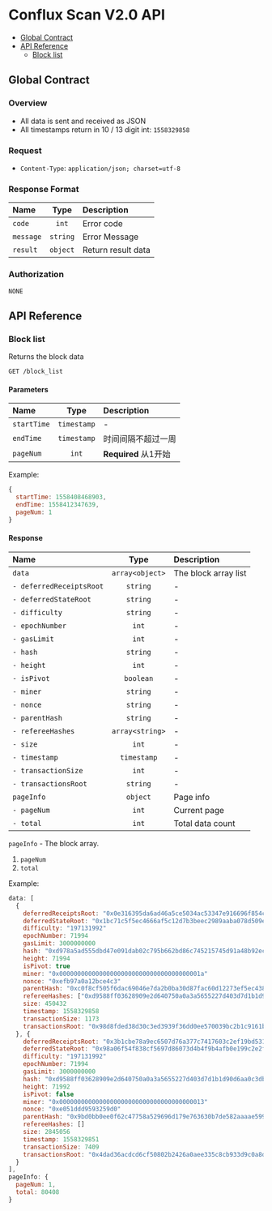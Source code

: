 # Conflux Scan V2.0 API

- [Global Contract](#global-contract)
- [API Reference](#api-reference)
  - [Block list](#block-list)

## Global Contract

### Overview

- All data is sent and received as JSON
- All timestamps return in 10 / 13 digit int: `1558329858`

### Request

- `Content-Type`: `application/json; charset=utf-8`

### Response Format

| Name | Type | Description |
| :--- | :--: | :--- |
| `code` | `int` | Error code |
| `message` | `string` | Error Message |
| `result` | `object` | Return result data |

### Authorization

`NONE`

## API Reference

### Block list

Returns the block data

```
GET /block_list
```

#### Parameters

| Name | Type | Description |
| :--- | :--: | :--- |
| `startTime` | `timestamp` | - |
| `endTime` | `timestamp` | 时间间隔不超过一周 |
| `pageNum` | `int` | **Required** 从1开始 |

Example:

```js
{
  startTime: 1558408468903,
  endTime: 1558412347639,
  pageNum: 1
}
```

#### Response

| Name | Type | Description |
| :--- | :--: | :--- |
| `data` | `array<object>` | The block array list |
| `- deferredReceiptsRoot` | `string` | - |
| `- deferredStateRoot` | `string` | - |
| `- difficulty` | `string` | - |
| `- epochNumber` | `int` | - |
| `- gasLimit` | `int` | - |
| `- hash` | `string` | - |
| `- height` | `int` | - |
| `- isPivot` | `boolean` | - |
| `- miner` | `string` | - |
| `- nonce` | `string` | - |
| `- parentHash` | `string` | - |
| `- refereeHashes` | `array<string>` | - |
| `- size` | `int` | - |
| `- timestamp` | `timestamp` | - |
| `- transactionSize` | `int` | - |
| `- transactionsRoot` | `string` | - |
| `pageInfo` | `object` | Page info |
| `- pageNum` | `int` | Current page |
| `- total` | `int` | Total data count |


`pageInfo` - The block array.

1. `pageNum`
2. `total`

Example:

```js
data: [
  {
    deferredReceiptsRoot: "0x0e316395da6ad46a5ce5034ac53347e916696f854c09eaf63f905bf1d4db4198"
    deferredStateRoot: "0x1bc71c5f5ec4666af5c12d7b3beec2989aaba078d509e3a116285804d670f1d3"
    difficulty: "197131992"
    epochNumber: 71994
    gasLimit: 3000000000
    hash: "0xd978a5ad555dbd47e091dab02c795b662bd86c745215745d91a48b92ecabbe5e"
    height: 71994
    isPivot: true
    miner: "0x000000000000000000000000000000000000001a"
    nonce: "0xefb97a0a12bce4c3"
    parentHash: "0xc0f8cf505f6dac69046e7da2b0ba30d87fac60d12273ef5ec4380d83d6e91e11"
    refereeHashes: ["0xd9588ff03628909e2d640750a0a3a5655227d403d7d1b1d90d6aa0c3db1e208d",…]
    size: 450432
    timestamp: 1558329858
    transactionSize: 1173
    transactionsRoot: "0x98d8fded38d30c3ed3939f36dd0ee570039bc2b1c9161b5fcf0bbc1e18b3c3a4"
  }, {
    deferredReceiptsRoot: "0x3b1cbe78a9ec6507d76a377c7417603c2ef19bd53191ef5a54990d9ec2b438d9"
    deferredStateRoot: "0x98a06f54f838cf5697d86073d4b4f9b4afb0e199c2e2fe0914dac94a252989e9"
    difficulty: "197131992"
    epochNumber: 71994
    gasLimit: 3000000000
    hash: "0xd9588ff03628909e2d640750a0a3a5655227d403d7d1b1d90d6aa0c3db1e208d"
    height: 71992
    isPivot: false
    miner: "0x0000000000000000000000000000000000000013"
    nonce: "0xe051ddd9593259d0"
    parentHash: "0x9bd0bb0ee0f62c47758a529696d179e763630b7de582aaaae5991ce2a5decee9"
    refereeHashes: []
    size: 2845056
    timestamp: 1558329851
    transactionSize: 7409
    transactionsRoot: "0x4dad36acdcd6cf50802b2426a0aee335c8cb933d9c0a8d18747fc7fb83ef1fde"
  }
],
pageInfo: {
  pageNum: 1,
  total: 80408
}
```

